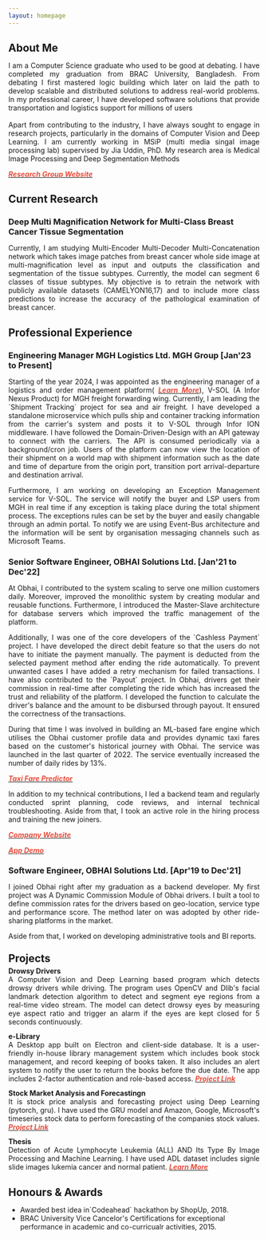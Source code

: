 ```yaml
---
layout: homepage
---
```

<h2 class="h2-color" style="margin-bottom:4px;"> About Me</h2>
<p class="par-color" style="text-align: justify">I am a Computer Science graduate who used to be good at debating. I have completed my graduation from BRAC University, Bangladesh. From debating I first mastered logic building which later on laid the path to develop scalable and distributed solutions to address real-world problems. In my professional career, I have developed software solutions that provide transportation and logistics support for millions of users
<br><br>
Apart from contributing to the industry, I have always sought to engage in research projects, particularly in the domains of Computer Vision and Deep Learning. I am currently working in MSiP (multi media singal image processing lab) supervised by Jia Uddin, PhD. My research area is Medical Image Processing and Deep Segmentation Methods

<p class="par-color" style="text-align: justify">
 <strong><a href="https://sites.google.com/view/drjiauddin/research-areas?authuser=0"><i style="color:#e74d3c">Research Group Website</i></a></strong></p>

 </p>

<!-- <h2 class="h2-color" style="margin-bottom:4px"> Research Interests </h2> -->

<!-- <ul>
  <li class="par-color">Software Engineering</li>
  <li class="par-color">Human Computer Interaction</li>
  <li class="par-color">High Performance Computing</li>
</ul> -->


<h2 class="h2-color" style="margin-bottom:4px"> Current Research </h2>
<h3 class="h2-color" style="margin-bottom:3px"> Deep Multi Magnification Network for Multi-Class Breast Cancer Tissue Segmentation</h3>
<p class="par-color" style="text-align: justify">Currently, I am studying Multi-Encoder Multi-Decoder Multi-Concatenation network which takes image patches from  breast cancer whole side image at multi-magnification level as input and outputs the classification and segmentation of the tissue subtypes. Currently, the model can segment 6 classes of tissue subtypes. My objective is to retrain the network with publicly available datasets (CAMELYON16,17) and to include more class predictions to increase the accuracy of the pathological examination of breast cancer.</p>


<h2 class="h2-color"  style="margin-bottom:8px">Professional Experience</h2>
<h3 class="h2-color" style="margin-bottom:8px">Engineering Manager MGH Logistics Ltd. MGH Group [Jan'23 to Present]</h3>
<p class="par-color" style="margin-bottom:8px; text-align: justify;">Starting of the year 2024, I was appointed as the engineering manager of a logistics and order management platform( <strong><a href="https://drive.google.com/file/d/1nhzC6554nGKg1rjZufO3UVJvUGfPqoj9/view?usp=sharing"><i style="color:#e74d3c">Learn More</i></a></strong>), V-SOL (A Infor Nexus Product) for MGH freight forwarding wing. Currently, I am leading the `Shipment Tracking` project for sea and air freight. I have developed a standalone microservice which pulls ship and container tracking information from the carrier's system and posts it to V-SOL through Infor ION middleware. I have followed the Domain-Driven-Design with an API gateway to connect with the carriers. The API is consumed periodically via a background/cron job. Users of the platform can now view the location of their shipment on a world map with shipment information such as the date and time of departure from the origin port, transition port arrival-departure and destination arrival. </p>

<p class="par-color" style="margin-bottom:22px; text-align: justify;">
Furthermore, I am working on developing an Exception Management service for V-SOL. The service will notify the buyer and LSP users from MGH in real time if any exception is taking place during the total shipment process. The exceptions rules can be set by the buyer and easily changable through an admin portal. To notify we are using Event-Bus architecture and the information will be sent by organisation messaging channels such as Microsoft Teams.</p>



<h3 class="h2-color" style="margin-bottom:8px">Senior Software Engineer, OBHAI Solutions Ltd. [Jan'21 to Dec'22]</h3>
<p class="par-color" style="margin-bottom:8px; text-align: justify;">At Obhai, I contributed to the system scaling to serve one million customers daily. Moreover, improved the monolithic system by creating modular and reusable functions. Furthermore, I introduced the Master-Slave architecture for database servers which improved the traffic management of the platform.</p>

<p class="par-color" style="margin-bottom:8px; text-align: justify;">
Additionally, I was one of the core developers of the `Cashless Payment` project. I have developed the direct debit feature so that the users do not have to initiate the payment manually. The payment is deducted from the selected payment method after ending the ride automatically. To prevent unwanted cases I have added a retry mechanism for failed transactions. I have also contributed to the `Payout` project. In Obhai, drivers get their commission in real-time after completing the ride which has increased the trust and reliability of the platform. I developed the function to calculate the driver's balance and the amount to be disbursed through payout. It ensured the correctness of the transactions.</p>

<p class="par-color" style="margin-bottom:8px; text-align: justify;">
During that time I was involved in building an ML-based fare engine which utilises the Obhai customer profile data and provides dynamic taxi fares based on the customer's historical journey with Obhai. The service was launched in the last quarter of 2022. The service eventually increased the number of daily rides by 13%.  
<p class="par-color" style="margin-bottom:8px; text-align: justify;">
<strong><a href="https://big-ball-477.notion.site/Real-Time-Fare-Prediction-Model-186a0571a31b4fd8993b049f04704356?pvs=4"><i style="color:#e74d3c">Taxi Fare Predictor</i></a></strong></p>

<p class="par-color" style="margin-bottom:8px; text-align: justify;">
In addition to my technical contributions, I led a backend team and regularly conducted sprint planning, code reviews, and internal technical troubleshooting. Aside from that, I took an active role in the hiring process and training the new joiners.</p> 

<p class="par-color" style="margin-bottom:8px; text-align: justify;">
<strong><a href="http://www.obhai.com"><i style="color:#e74d3c">Company Website  </i></a></strong> </p>
<p class="par-color" style="margin-bottom:8px; text-align: justify;">
<strong><a href="https://drive.google.com/file/d/16vC21IPxDQdZeD3h-70zP2Ezbx2d23h4/view?usp=drive_link"><i style="color:#e74d3c">App Demo</i></a></strong></p>



<h3 class="h2-color"  style="margin-bottom:8px;">Software Engineer, OBHAI Solutions Ltd. [Apr'19 to Dec'21]</h3> 
<p class="par-color" style="margin-bottom:8px; text-align: justify;">I joined Obhai right after my graduation as a backend developer. My first project was A Dynamic Commission Module of Obhai drivers. I built a tool to define commission rates for the drivers based on geo-location, service type and performance score. The method later on was adopted by other ride-sharing platforms in the market.</p>
<p class="par-color" style="margin-bottom:8px; text-align: justify;">
Aside from that, I worked on developing administrative tools and BI reports.</p>

<!-- ## News

- **[Feb 2020]** Our paper about incremental learning is accepted to [CVPR 2020](http://cvpr2020.thecvf.com/).
- **[Feb 2020]** We will host the [ACM Multimedia Asia 2020](https://mmasia2020.org/) conference in Singapore!
- **[Sep 2019]** Our paper about few-shot learning is accepted to [NeurIPS 2019](https://nips.cc/Conferences/2019).
- **[Mar 2019]** Our paper about few-shot learning is accepted to [CVPR 2019](http://cvpr2019.thecvf.com/). -->




<!-- <h2 class="h2-color">Selected Projects</h2> -->
<!-- Projects -->
<h2 class="h2-color" style="margin-top:24px; margin-bottom:4px">Projects</h2>



<h4 class="h2-color" style="margin : 0">Drowsy Drivers</h4>
<p class="par-color" style="margin-top: 0; margin-bottom:12px; text-align: justify;">A Computer Vision and Deep Learning based program which detects drowsy drivers while driving. The program uses OpenCV and Dlib's facial landmark detection algorithm to detect and segment eye regions from a real-time video stream. The model can detect drowsy eyes by measuring eye aspect ratio and trigger an alarm if the eyes are kept closed for 5 seconds continuously.</p>


<h4 class="h2-color" style="margin : 0">e-Library</h4>
<p class="par-color" style="margin-top: 0; margin-bottom:12px; text-align: justify;">A Desktop app built on Electron and client-side database. It is a user-friendly in-house library management system which includes book stock management, and record keeping of books taken. It also includes an alert system to notify the user to return the books before the due date. The app includes 2-factor authentication and role-based access. <strong><a href="https://github.com/Himadri001/libray-management-system"><i style="color:#e74d3c">Project Link</i></a></strong></p>


<h4 class="h2-color" style="margin : 0">Stock Market Analysis and Forecastingn</h4>
<p class="par-color" style="margin-top: 0; margin-bottom:12px; text-align: justify;">It is stock price analysis and forecasting project using Deep Learning (pytorch, gru). I have used the GRU model and Amazon, Google, Microsoft's timeseries stock data to perform forecasting of the companies stock values. <strong><a href="https://github.com/Himadri001/stock_forecasting"><i style="color:#e74d3c">Project Link</i></a></strong></p>

<h4 class="h2-color" style="margin : 0">Thesis</h4>
<p class="par-color" style="margin-top: 0; text-align: justify;">Detection of Acute Lymphocyte Leukemia (ALL) AND Its Type By Image Processing and Machine Learning. I have used ADL dataset includes signle slide images lukemia cancer and normal patient. <strong><a href="./assets/pdf/Thesis_Fall_18.pdf"><i style="color:#e74d3c"> Learn More</i></a></strong></p>


<h2 class="h2-color" style="margin-bottom:4px">Honours & Awards</h2>
  <ul>
    <li class="par-color">Awarded best idea in`Codeahead` hackathon by ShopUp, 2018.</li>
    <li class="par-color">BRAC University Vice Cancelor's Certifications for exceptional performance in academic and co-curricualr activities, 2015.</li>
  </ul>
<!-- ## Selected Talks

- **Learning to Self-Train for Semi-Supervised Few-Shot Classification**
  <br>
  NeurIPS Official Meetups
  <br>
  Beijing, China, December 2019 [[Slides](https://people.mpi-inf.mpg.de/~yaliu/files/learning-to-self-train-slides.pdf)]

- **Multi-Class Incremental Learning**
  <br>
  School of Computer Science and Engineering, Nanyang Technological University
  <br>
  Singapore, July 2019 [[Slides](https://people.mpi-inf.mpg.de/~yaliu/files/multi-class-incremental-learning.pdf)]

- **Meta-Transfer Learning for Few-Shot Learning**
  <br>
  School of Computing, National University of Singapore
  <br>
  Singapore, April 2019 [[Slides](https://people.mpi-inf.mpg.de/~yaliu/files/meta-transfer-learning-slides.pdf)]

## Services

- Co-organizer: [ACM MM Asia 2020](https://mmasia2020.org/).
- Conference Reviewers: [NeurIPS 2020](https://neurips.cc/Conferences/2020), and [CVPR 2020](http://cvpr2020.thecvf.com/).
- Journal Reviewers: [T-PAMI](https://ieeexplore.ieee.org/xpl/RecentIssue.jsp?punumber=34), and [IJCV](https://www.springer.com/journal/11263). -->


<!-- <h2 class="h2-color" style="margin-bottom:4px">Test Scores</h2>
<ul>
  <li class="par-color"><strong>GRE(312)</strong> Quant: 165 | Verbal: 147 | AWA: 3.5</li>
  <li class="par-color"><strong> IELTS(7.5)</strong>Listening: 8 | Reading: 8 | Speaking: 7 | Writing: 7</li>
</ul> -->
